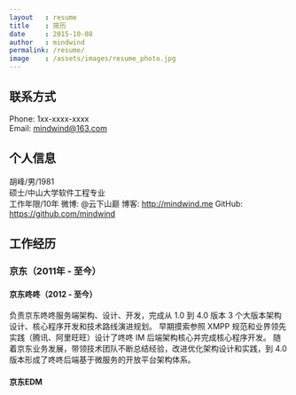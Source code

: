 ```yaml
---
layout   : resume
title    : 简历
date     : 2015-10-08
author   : mindwind
permalink: /resume/
image    : /assets/images/resume_photo.jpg
---
```



## 联系方式
Phone: 1xx-xxxx-xxxx  
Email: mindwind@163.com


## 个人信息
胡峰/男/1981  
硕士/中山大学软件工程专业  
工作年限/10年
微博: @云下山巅
博客: http://mindwind.me
GitHub: https://github.com/mindwind


## 工作经历
### 京东（2011年 - 至今）
#### 京东咚咚（2012 - 至今）
负责京东咚咚服务端架构、设计、开发，完成从 1.0 到 4.0 版本 3 个大版本架构设计、核心程序开发和技术路线演进规划。
早期摸索参照 XMPP 规范和业界领先实践（腾讯、阿里旺旺）设计了咚咚 IM 后端架构核心并完成核心程序开发。
随着京东业务发展，带领技术团队不断总结经验，改进优化架构设计和实践，到 4.0 版本形成了咚咚后端基于微服务的开放平台架构体系。


#### 京东EDM
